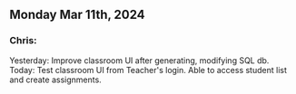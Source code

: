 ## Monday Mar 11th, 2024

### Chris:

Yesterday: Improve classroom UI after generating, modifying SQL db.\
Today: Test classroom UI from Teacher's login. Able to access student list and create assignments.

